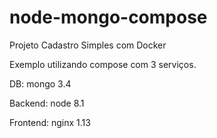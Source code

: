# node-mongo-compose
Projeto Cadastro Simples com Docker

Exemplo utilizando compose com 3 serviços.

DB: mongo 3.4

Backend: node 8.1

Frontend: nginx 1.13
